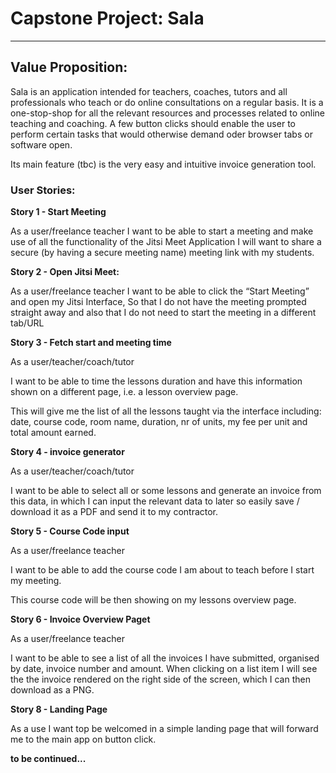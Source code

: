 # Capstone Project: Sala
---

## Value Proposition:

Sala is an application intended for teachers, coaches, tutors and all professionals who teach or do online consultations on a regular basis. It is a one-stop-shop for all the relevant resources and processes related to online teaching and coaching. A few button clicks should enable the user to perform certain tasks that would otherwise demand oder browser tabs or software open.

Its main feature (tbc) is the very easy and intuitive invoice generation tool.  

### User Stories:

**Story 1 - Start Meeting**

As a user/freelance teacher
I want to be able to start a meeting and make use of all the functionality of the Jitsi Meet Application
I will want to share a secure (by having a secure meeting name) meeting link with my students.


**Story 2 - Open Jitsi Meet:**

As a user/freelance teacher
I want to be able to click the “Start Meeting” and open my Jitsi Interface,
So that I do not have the meeting prompted straight away and also that I do not need to start the meeting in a different tab/URL

**Story 3 - Fetch start and meeting time**

As a user/teacher/coach/tutor  

I want to be able to time the lessons duration and have this information shown on a different page, i.e. a lesson overview page. 

This will give me the list of all the lessons taught via the interface including: date, course code, room name, duration, nr of units, my fee per unit and total amount earned.

**Story 4 - invoice generator**

As a user/teacher/coach/tutor  

I want to be able to select all or some lessons and generate an invoice from this data, in which I can input the relevant data to later so easily save / download it as a PDF and send it to my contractor. 

**Story 5 - Course Code input**

As a user/freelance teacher 

I want to be able to add the course code I am about to teach before I start my meeting.

This course code will be then showing on my lessons overview page.

**Story 6 - Invoice Overview Paget**

As a user/freelance teacher 

I want to be able to see a list of all the invoices I have submitted, organised by date, invoice number and amount. When clicking on a list item I will see the the invoice rendered on the right side of the screen, which I can then download as a PNG.

**Story 8 - Landing Page**

As a use I want top be welcomed in a simple landing page that will forward me to the main app on button click.




**to be continued...**
